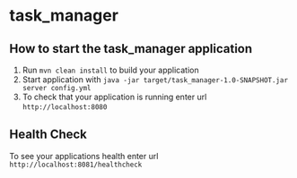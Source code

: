 # task_manager

How to start the task_manager application
---

1. Run `mvn clean install` to build your application
1. Start application with `java -jar target/task_manager-1.0-SNAPSHOT.jar server config.yml`
1. To check that your application is running enter url `http://localhost:8080`

Health Check
---

To see your applications health enter url `http://localhost:8081/healthcheck`
